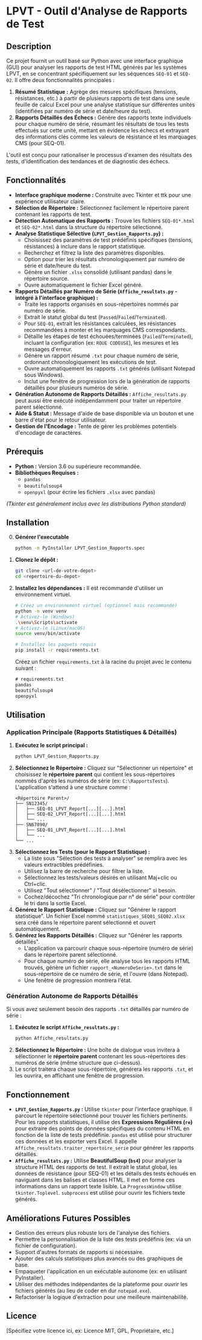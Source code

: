 # LPVT - Outil d'Analyse de Rapports de Test

## Description

Ce projet fournit un outil basé sur Python avec une interface graphique (GUI) pour analyser les rapports de test HTML générés par les systèmes LPVT, en se concentrant spécifiquement sur les séquences `SEQ-01` et `SEQ-02`. Il offre deux fonctionnalités principales :

1.  **Résumé Statistique :** Agrège des mesures spécifiques (tensions, résistances, etc.) à partir de plusieurs rapports de test dans une seule feuille de calcul Excel pour une analyse statistique sur différentes unités (identifiées par numéro de série et date/heure du test).
2.  **Rapports Détaillés des Échecs :** Génère des rapports texte individuels pour chaque numéro de série, résumant les résultats de tous les tests effectués sur cette unité, mettant en évidence les échecs et extrayant des informations clés comme les valeurs de résistance et les marquages CMS (pour SEQ-01).

L'outil est conçu pour rationaliser le processus d'examen des résultats des tests, d'identification des tendances et de diagnostic des échecs.

## Fonctionnalités

*   **Interface graphique moderne :** Construite avec Tkinter et ttk pour une expérience utilisateur claire.
*   **Sélection de Répertoire :** Sélectionnez facilement le répertoire parent contenant les rapports de test.
*   **Détection Automatique des Rapports :** Trouve les fichiers `SEQ-01*.html` et `SEQ-02*.html` dans la structure du répertoire sélectionné.
*   **Analyse Statistique Sélective (`LPVT_Gestion_Rapports.py`) :**
    *   Choisissez des paramètres de test prédéfinis spécifiques (tensions, résistances) à inclure dans le rapport statistique.
    *   Recherchez et filtrez la liste des paramètres disponibles.
    *   Option pour trier les résultats chronologiquement par numéro de série et date/heure du test.
    *   Génère un fichier `.xlsx` consolidé (utilisant pandas) dans le répertoire source.
    *   Ouvre automatiquement le fichier Excel généré.
*   **Rapports Détaillés par Numéro de Série (`Affiche_resultats.py` - intégré à l'interface graphique) :**
    *   Traite les rapports organisés en sous-répertoires nommés par numéro de série.
    *   Extrait le statut global du test (`Passed`/`Failed`/`Terminated`).
    *   Pour `SEQ-01`, extrait les résistances calculées, les résistances recommandées à monter et les marquages CMS correspondants.
    *   Détaille les étapes de test échouées/terminées (`Failed`/`Terminated`), incluant la configuration (ex: `ROUE CODEUSE`), les mesures et les messages d'erreur.
    *   Génère un rapport résumé `.txt` pour chaque numéro de série, ordonnant chronologiquement les exécutions de test.
    *   Ouvre automatiquement les rapports `.txt` générés (utilisant Notepad sous Windows).
    *   Inclut une fenêtre de progression lors de la génération de rapports détaillés pour plusieurs numéros de série.
*   **Génération Autonome de Rapports Détaillés :** `Affiche_resultats.py` peut aussi être exécuté indépendamment pour traiter un répertoire parent sélectionné.
*   **Aide & Statut :** Message d'aide de base disponible via un bouton et une barre d'état pour le retour utilisateur.
*   **Gestion de l'Encodage :** Tente de gérer les problèmes potentiels d'encodage de caractères.

## Prérequis

*   **Python :** Version 3.6 ou supérieure recommandée.
*   **Bibliothèques Requises :**
    *   `pandas`
    *   `beautifulsoup4`
    *   `openpyxl` (pour écrire les fichiers `.xlsx` avec pandas)

*(Tkinter est généralement inclus avec les distributions Python standard)*

## Installation
0.  **Générer l'executable**
    ```bash
    python -m PyInstaller LPVT_Gestion_Rapports.spec
    ```
2.  **Clonez le dépôt :**
    ```bash
    git clone <url-de-votre-depot>
    cd <repertoire-du-depot>
    ```

3.  **Installez les dépendances :**
    Il est recommandé d'utiliser un environnement virtuel.
    ```bash
    # Créez un environnement virtuel (optionnel mais recommandé)
    python -m venv venv
    # Activez-le (Windows)
    .\venv\Scripts\activate
    # Activez-le (Linux/macOS)
    source venv/bin/activate

    # Installez les paquets requis
    pip install -r requirements.txt
    ```

    Créez un fichier `requirements.txt` à la racine du projet avec le contenu suivant :
    ```txt
    # requirements.txt
    pandas
    beautifulsoup4
    openpyxl
    ```

## Utilisation

### Application Principale (Rapports Statistiques & Détaillés)

1.  **Exécutez le script principal :**
    ```bash
    python LPVT_Gestion_Rapports.py
    ```
2.  **Sélectionnez le Répertoire :** Cliquez sur "Sélectionner un répertoire" et choisissez le **répertoire parent** qui contient les sous-répertoires nommés d'après les numéros de série (ex: `C:\RapportsTests`). L'application s'attend à une structure comme :
    ```
    <Répertoire Parent>/
    ├── SN12345/
    │   ├── SEQ-01_LPVT_Report[...][...].html
    │   ├── SEQ-02_LPVT_Report[...][...].html
    │   └── ...
    ├── SN67890/
    │   ├── SEQ-01_LPVT_Report[...][...].html
    │   └── ...
    └── ...
    ```
3.  **Sélectionnez les Tests (pour le Rapport Statistique) :**
    *   La liste sous "Sélection des tests à analyser" se remplira avec les valeurs extractibles prédéfinies.
    *   Utilisez la barre de recherche pour filtrer la liste.
    *   Sélectionnez les tests/valeurs désirés en utilisant Maj+clic ou Ctrl+clic.
    *   Utilisez "Tout sélectionner" / "Tout désélectionner" si besoin.
    *   Cochez/décochez "Tri chronologique par n° de série" pour contrôler le tri dans la sortie Excel.
4.  **Générez le Rapport Statistique :** Cliquez sur "Générer le rapport statistique". Un fichier Excel nommé `statistiques_SEQ01_SEQ02.xlsx` sera créé dans le répertoire parent sélectionné et ouvert automatiquement.
5.  **Générez les Rapports Détaillés :** Cliquez sur "Générer les rapports détaillés".
    *   L'application va parcourir chaque sous-répertoire (numéro de série) dans le répertoire parent sélectionné.
    *   Pour chaque numéro de série, elle analyse tous les rapports HTML trouvés, génère un fichier `rapport_<NumeroDeSerie>.txt` dans le sous-répertoire de ce numéro de série, et l'ouvre (dans Notepad).
    *   Une fenêtre de progression montrera l'état.

### Génération Autonome de Rapports Détaillés

Si vous avez seulement besoin des rapports `.txt` détaillés par numéro de série :

1.  **Exécutez le script `Affiche_resultats.py` :**
    ```bash
    python Affiche_resultats.py
    ```
2.  **Sélectionnez le Répertoire :** Une boîte de dialogue vous invitera à sélectionner le **répertoire parent** contenant les sous-répertoires des numéros de série (même structure que ci-dessus).
3.  Le script traitera chaque sous-répertoire, générera les rapports `.txt`, et les ouvrira, en affichant une fenêtre de progression.

## Fonctionnement

*   **`LPVT_Gestion_Rapports.py` :** Utilise `tkinter` pour l'interface graphique. Il parcourt le répertoire sélectionné pour trouver les fichiers pertinents. Pour les rapports statistiques, il utilise des **Expressions Régulières (`re`)** pour extraire des points de données spécifiques du contenu HTML en fonction de la liste de tests prédéfinie. `pandas` est utilisé pour structurer ces données et les exporter vers Excel. Il appelle `Affiche_resultats.traiter_repertoire_serie` pour générer les rapports détaillés.
*   **`Affiche_resultats.py` :** Utilise **BeautifulSoup (`bs4`)** pour analyser la structure HTML des rapports de test. Il extrait le statut global, les données de résistance (pour SEQ-01) et les détails des tests échoués en naviguant dans les balises et classes HTML. Il met en forme ces informations dans un rapport texte lisible. La `ProgressWindow` utilise `tkinter.Toplevel`. `subprocess` est utilisé pour ouvrir les fichiers texte générés.

## Améliorations Futures Possibles

*   Gestion des erreurs plus robuste lors de l'analyse des fichiers.
*   Permettre la personnalisation de la liste des tests prédéfinis (ex: via un fichier de configuration).
*   Support d'autres formats de rapports si nécessaire.
*   Ajouter des calculs statistiques plus avancés ou des graphiques de base.
*   Empaqueter l'application en un exécutable autonome (ex: en utilisant PyInstaller).
*   Utiliser des méthodes indépendantes de la plateforme pour ouvrir les fichiers générés (au lieu de coder en dur `notepad.exe`).
*   Refactoriser la logique d'extraction pour une meilleure maintenabilité.

## Licence

[Spécifiez votre licence ici, ex: Licence MIT, GPL, Propriétaire, etc.]
